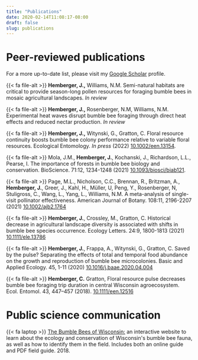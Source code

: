 ```yaml
---
title: "Publications"
date: 2020-02-14T11:08:17-08:00
draft: false
slug: publications
---
```


# Peer-reviewed publications
For a more up-to-date list, please visit my [Google Scholar](https://scholar.google.com/citations?hl=en&user=54mZFJAAAAAJ&view_op=list_works&gmla=AJsN-F7gIT4kVlIhW1rf9SMSpgL3_LY9oU7aKPe5q4CWATKCKQqi9bjrbbCFrq-zBDFNQg5CkWKld8Cy9BaH0KyItFrg7-tW7A) profile.

{{< fa file-alt >}} **Hemberger, J.,**  Williams, N.M. Semi-natural habitats are critical to provide season-long pollen
resources for foraging bumble bees in mosaic agricultural landscapes. *In review* 

{{< fa file-alt >}} **Hemberger, J.,**  Rosenberger, N.M, Williams, N.M. Experimental heat waves disrupt bumble bee foraging through direct heat effects and reduced nectar production. *In review* 

{{< fa file-alt >}} **Hemberger, J.,** Witynski, G., Gratton, C. Floral resource continuity boosts bumble bee colony performance relative to variable floral resources. Ecological Entomology. *In press* (2022) [10.1002/een.13154](https://doi.org/10.1111/een.13154).

{{< fa file-alt >}} Mola, J.M., **Hemberger, J.**, Kochanski, J., Richardson, L.L., Pearse, I. The importance of forests in bumble bee biology and conservation. BioScience. 71:12, 1234-1248 (2021) [10.1093/biosci/biab121](https://doi.org/10.1093/biosci/biab121).

{{< fa file-alt >}} Page, M.L., Nicholson, C.C., Brennan, R., Britzman, A., **Hemberger, J.**, Greer, J., Kahl, H., Müller, U, Peng, Y., Rosenberger, N, Stuligross, C., Wang, L., Yang, L., Williams, N.M. A meta-analysis of single-visit pollinator effectiveness. American Journal of Botany. 108:11, 2196-2207 (2021) [10.1002/ajb2.1764](https://doi.org/10.1002/ajb2.1764)

{{< fa file-alt >}} **Hemberger, J.**, Crossley, M., Gratton, C. Historical decrease in agricultural landscape diversity is associated with shifts in bumble bee species occurrence. Ecology Letters. 24:9, 1800-1813 (2021) [10.1111/ele.13786](https://doi.org/10.1111/ele.13786)

{{< fa file-alt >}} **Hemberger, J.**, Frappa, A., Witynski, G., Gratton, C. Saved by the pulse?  Separating the effects of total and temporal food abundance on the growth and reproduction of bumble bee microcolonies. Basic and Applied Ecology. 45, 1-11 (2020) [10.1016/j.baae.2020.04.004](https://doi.org/10.1016/j.baae.2020.04.004)

{{< fa file-alt >}} **Hemberger, C.** Gratton, Floral resource pulse decreases bumble bee foraging trip duration in central Wisconsin agroecosystem. Ecol. Entomol. 43, 447–457 (2018). [10.1111/een.12516](http://doi.wiley.com/10.1111/een.12516)


# Public science communication
{{< fa laptop >}} [The Bumble Bees of Wisconsin:](https://www.wisconsinbumblebees.com "Wisconsin Bumble Bee Guide") an interactive website to learn about the ecology and conservation of Wisconsin's bumble bee fauna, as well as how to identify them in the field.  Includes both an online guide and PDF field guide. 2018.